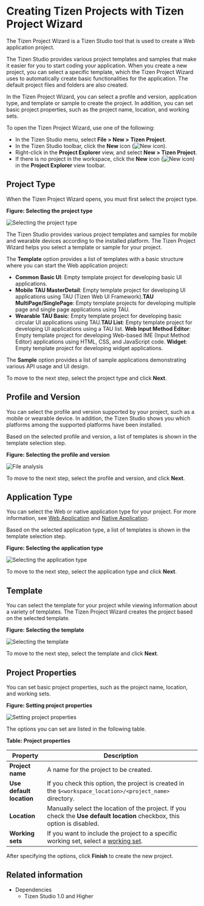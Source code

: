 # Creating Tizen Projects with Tizen Project Wizard

The Tizen Project Wizard is a Tizen Studio tool that is used to create a Web application project.

The Tizen Studio provides various project templates and samples that make it easier for you to start coding your application. When you create a new project, you can select a specific template, which the Tizen Project Wizard uses to automatically create basic functionalities for the application. The default project files and folders are also created.

In the Tizen Project Wizard, you can select a profile and version, application type, and template or sample to create the project. In addition, you can set basic project properties, such as the project name, location, and working sets.

To open the Tizen Project Wizard, use one of the following:

- In the Tizen Studio menu, select **File > New > Tizen Project**.
- In the Tizen Studio toolbar, click the **New** icon (![New icon](./media/project_wizard_icon_new.png)).
- Right-click in the **Project Explorer** view, and select **New > Tizen Project**.
- If there is no project in the workspace, click the **New** icon (![New icon](./media/project_wizard_icon_new.png)) in the **Project Explorer** view toolbar.

<a name="type"></a>
## Project Type

When the Tizen Project Wizard opens, you must first select the project type.

**Figure: Selecting the project type**

![Selecting the project type](./media/project_wizard_type.png)

The Tizen Studio provides various project templates and samples for mobile and wearable devices according to the installed platform. The Tizen Project Wizard helps you select a template or sample for your project.

The **Template** option provides a list of templates with a basic structure where you can start the Web application project:

- **Common** **Basic UI**: Empty template project for developing basic UI applications.
- **Mobile** **TAU MasterDetail**: Empty template project for developing UI applications using TAU (Tizen Web UI Framework).**TAU MultiPage/SinglePage**: Empty template projects for developing multiple page and single page applications using TAU.
- **Wearable** **TAU Basic**: Empty template project for developing basic circular UI applications using TAU.**TAU List**: Empty template project for developing UI applications using a TAU list. **Web Input Method Editor**: Empty template project for developing Web-based IME (Input Method Editor) applications using HTML, CSS, and JavaScript code. **Widget**: Empty template project for developing widget applications.

The **Sample** option provides a list of sample applications demonstrating various API usage and UI design.

To move to the next step, select the project type and click **Next**.

<a name="version"></a>
## Profile and Version

You can select the profile and version supported by your project, such as a mobile or wearable device. In addition, the Tizen Studio shows you which platforms among the supported platforms have been installed.

Based on the selected profile and version, a list of templates is shown in the template selection step.

**Figure: Selecting the profile and version**

![File analysis](./media/project_wizard_profile.png)

To move to the next step, select the profile and version, and click **Next**.

<a name="app_type"></a>
## Application Type

You can select the Web or native application type for your project. For more information, see [Web Application](../../web/tutorials/index.md) and [Native Application](../../native/tutorials/index.md).

Based on the selected application type, a list of templates is shown in the template selection step.

**Figure: Selecting the application type**

![Selecting the application type](./media/project_wizard_app_type_w.png)

To move to the next step, select the application type and click **Next**.

<a name="template"></a>
## Template

You can select the template for your project while viewing information about a variety of templates. The Tizen Project Wizard creates the project based on the selected template.

**Figure: Selecting the template**

![Selecting the template](./media/project_wizard_template_w.png)

To move to the next step, select the template and click **Next**.

<a name="properties"></a>
## Project Properties

You can set basic project properties, such as the project name, location, and working sets.

**Figure: Setting project properties**

![Setting project properties](./media/project_wizard_properties_w.png)

The options you can set are listed in the following table.

**Table: Project properties**

| Property                 | Description                              |
| ------------------------ | ---------------------------------------- |
| **Project name**         | A name for the project to be created.    |
| **Use default location** | If you check this option, the project is created in the `$<workspace_location>/<project_name>` directory. |
| **Location**             | Manually select the location of the project.  If you check the **Use default location** checkbox, this option is disabled. |
| **Working sets**         | If you want to include the project to a specific working set, select a [working set](http://help.eclipse.org/mars/index.jsp?topic=%2Forg.eclipse.platform.doc.user%2Fconcepts%2Fcworkset.htm). |

After specifying the options, click **Finish** to create the new project.

## Related information
* Dependencies
  - Tizen Studio 1.0 and Higher
